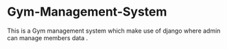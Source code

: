 # Gym-Management-System
This is a Gym management system which make use of django where admin can manage members data .
